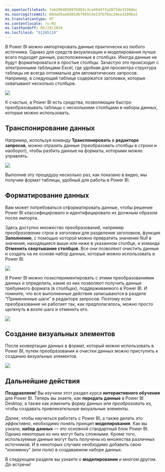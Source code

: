 ```yaml
---
ms.openlocfilehash: fa6296485897b983c3ca4044ffa2875de3326dec
ms.sourcegitcommit: 60dad5aa0d85db790553e537bf8ac34ee3289ba3
ms.translationtype: HT
ms.contentlocale: ru-RU
ms.lasthandoff: 05/29/2019
ms.locfileid: "61265110"
---
```

В Power BI можно импортировать данные практически из любого источника. Однако для средств визуализации и моделирования лучше всего подходят данные, расположенные в столбцах. Иногда данные не будут форматироваться в простые столбцы. Зачастую это происходит с электронными таблицами Excel, где удобная для просмотра структура таблицы не всегда оптимальна для автоматических запросов. Например, в следующей таблице содержатся заголовки, которые охватывают несколько столбцов.

![](media/1-5-cleaning-irregular-data/1-5_1.png)

К счастью, в Power BI есть средства, позволяющие быстро преобразовывать таблицы с несколькими столбцами в наборы данных, которые можно использовать.

## <a name="transpose-data"></a>Транспонирование данных
Например, используя команду **Транспонировать** в **редакторе запросов**, можно отразить данные (преобразовать столбцы в строки и наоборот), чтобы разбить данные на форматы, которыми можно управлять.

![](media/1-5-cleaning-irregular-data/1-5_2.png)

Выполнив эту процедуру несколько раз, как показано в видео, мы получим формат таблицы, удобный для работы в Power BI.

## <a name="format-data"></a>Форматирование данных
Вам может потребоваться отформатировать данные, чтобы решение Power BI классифицировало и идентифицировало их должным образом после импорта.

Здесь доступно множество преобразований, например *преобразование строк в заголовки* для разделения заголовков, функция **Заполнение**, с помощью которой можно превратить значения *Null* в значения, находящиеся выше или ниже в указанном столбце, и команда **Отменить свертывание столбцов**. Все они позволяют очистить данные и создать на их основе набор данных, который можно использовать в Power BI.

![](media/1-5-cleaning-irregular-data/1-5_3.png)

В Power BI можно поэкспериментировать с этими преобразованиями данных и определить, какие из них позволяют получить данные требуемого формата (в столбцах), поддерживаемого в Power BI. И помните, что все выполненные действия записываются в разделе "Примененные шаги" в редакторе запросов. Поэтому если преобразование не работает так, как предполагалось, можно просто щелкнуть **x** возле шага и отменить его.

![](media/1-5-cleaning-irregular-data/1-5_5.png)

## <a name="create-visuals"></a>Создание визуальных элементов
После конвертации данных в формат, который можно использовать в Power BI, путем преобразования и очистки данных можно приступить к созданию визуальных элементов.

![](media/1-5-cleaning-irregular-data/1-5_4.png)

## <a name="next-steps"></a>Дальнейшие действия
**Поздравляем!** Вы изучили этот раздел курса **интерактивного обучения** для Power BI. Теперь вы знаете, как **передать данные** в Power BI Desktop, а также как *изменить форму* данных или *преобразовать* их, чтобы создавать привлекательные визуальные элементы.

Далее, чтобы научиться работать с Power BI, а также делать это *эффективно*, необходимо понять принцип **моделирования**. Как вы узнали, **набор данных** — это основной стандартный блок Power BI. Однако некоторые из них могут быть сложными. Кроме того, используемые данные могут быть получены из множества различных источников. И в некоторых случаях необходимо добавить свою "изюминку" (или *поле*) в создаваемом наборе данных.

В следующем разделе вы узнаете о **моделировании** и многом другом. До встречи!

